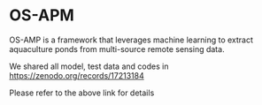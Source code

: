 # OS-APM
OS-AMP is a framework that leverages machine learning to extract aquaculture ponds from multi-source remote sensing data.

We shared all model, test data and codes in https://zenodo.org/records/17213184

Please refer to the above link for details
